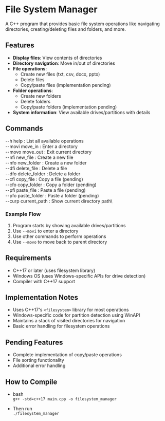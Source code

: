 # File System Manager

A C++ program that provides basic file system operations like navigating directories, creating/deleting files and folders, and more.

## Features

- **Display files**: View contents of directories
- **Directory navigation**: Move in/out of directories
- **File operations**:
  - Create new files (txt, csv, docx, pptx)
  - Delete files
  - Copy/paste files (implementation pending)
- **Folder operations**:
  - Create new folders
  - Delete folders
  - Copy/paste folders (implementation pending)
- **System information**: View available drives/partitions with details

## Commands
--h     help             : List all available operations\
--movi  move_in       : Enter a directory\
--movo  move_out      : Exit current directory\
--nfi   new_file      : Create a new file\
--nfo   new_folder    : Create a new folder\
--dfi   delete_file   : Delete a file\
--dfo   delete_folder : Delete a folder\
--cfi   copy_file     : Copy a file (pending)\
--cfo   copy_folder   : Copy a folder (pending)\
--pfi   paste_file    : Paste a file (pending)\
--pfo   paste_folder  : Paste a folder (pending)\
--curp  current_path  : Show current directory path\

### Example Flow
1. Program starts by showing available drives/partitions
2. Use `--movi` to enter a directory
3. Use other commands to perform operations
4. Use `--movo` to move back to parent directory

## Requirements

- C++17 or later (uses filesystem library)
- Windows OS (uses Windows-specific APIs for drive detection)
- Compiler with C++17 support

## Implementation Notes

- Uses C++17's `<filesystem>` library for most operations
- Windows-specific code for partition detection using WinAPI
- Maintains a stack of visited directories for navigation
- Basic error handling for filesystem operations

## Pending Features

- Complete implementation of copy/paste operations
- File sorting functionality
- Additional error handling

## How to Compile
- bash\
`g++ -std=c++17 main.cpp -o filesystem_manager`

- Then run\
`./filesystem_manager`


